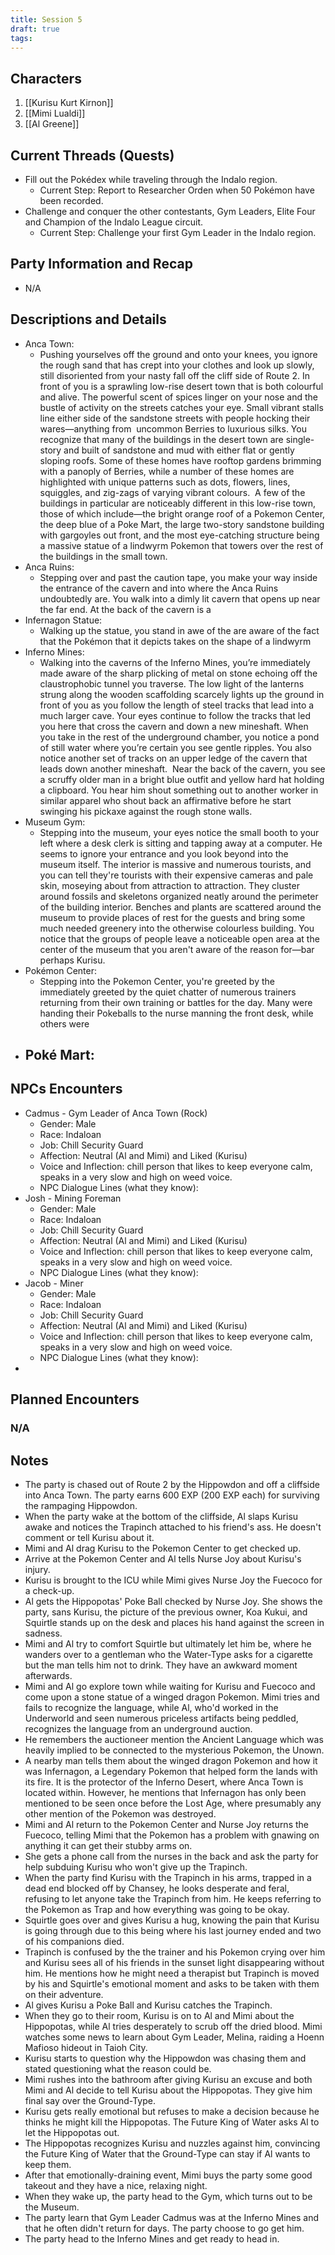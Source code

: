 ```yaml
---
title: Session 5
draft: true
tags:
---
```

## Characters
1. [[Kurisu Kurt Kirnon]]
2. [[Mimi Lualdi]]
3. [[Al Greene]]

## Current Threads (Quests)
 - Fill out the Pokédex while traveling through the Indalo region.
	- Current Step: Report to Researcher Orden when 50 Pokémon have been recorded.
- Challenge and conquer the other contestants, Gym Leaders, Elite Four and Champion of the Indalo League circuit.
	- Current Step: Challenge your first Gym Leader in the Indalo region.

## Party Information and Recap
- N/A

## Descriptions and Details
- Anca Town:
	- Pushing yourselves off the ground and onto your knees, you ignore the rough sand that has crept into your clothes and look up slowly, still disoriented from your nasty fall off the cliff side of Route 2. In front of you is a sprawling low-rise desert town that is both colourful and alive. The powerful scent of spices linger on your nose and the bustle of activity on the streets catches your eye. Small vibrant stalls line either side of the sandstone streets with people hocking their wares—anything from  uncommon Berries to luxurious silks.
	 You recognize that many of the buildings in the desert town are single-story and built of sandstone and mud with either flat or gently sloping roofs. Some of these homes have rooftop gardens brimming with a panoply of Berries, while a number of these homes are highlighted with unique patterns such as dots, flowers, lines, squiggles, and zig-zags of varying vibrant colours. 
	 A few of the buildings in particular are noticeably different in this low-rise town, those of which include—the bright orange roof of a Pokemon Center, the deep blue of a Poke Mart, the large two-story sandstone building with gargoyles out front, and the most eye-catching structure being a massive statue of a lindwyrm Pokemon that towers over the rest of the buildings in the small town.
- Anca Ruins:
	- Stepping over and past the caution tape, you make your way inside the entrance of the cavern and into where the Anca Ruins undoubtedly are. You walk into a dimly lit cavern that opens up near the far end. At the back of the cavern is a 
- Infernagon Statue:
	- Walking up the statue, you stand in awe of the  are aware of the fact that the Pokémon that it depicts takes on the shape of a lindwyrm
- Inferno Mines:
	- Walking into the caverns of the Inferno Mines, you’re immediately made aware of the sharp plicking of metal on stone echoing off the claustrophobic tunnel you traverse. The low light of the lanterns strung along the wooden scaffolding scarcely lights up the ground in front of you as you follow the length of steel tracks that lead into a much larger cave. Your eyes continue to follow the tracks that led you here that cross the cavern and down a new mineshaft. When you take in the rest of the underground chamber, you notice a pond of still water where you’re certain you see gentle ripples. You also notice another set of tracks on an upper ledge of the cavern that leads down another mineshaft. 
	 Near the back of the cavern, you see a scruffy older man in a bright blue outfit and yellow hard hat holding a clipboard. You hear him shout something out to another worker in similar apparel who shout back an affirmative before he start swinging his pickaxe against the rough stone walls.
- Museum Gym:
	- Stepping into the museum, your eyes notice the small booth to your left where a desk clerk is sitting and tapping away at a computer. He seems to ignore your entrance and you look beyond into the museum itself. The interior is massive and numerous tourists, and you can tell they're tourists with their expensive cameras and pale skin, moseying about from attraction to attraction. They cluster around fossils and skeletons organized neatly around the perimeter of the building interior. Benches and plants are scattered around the museum to provide places of rest for the guests and bring some much needed greenery into the otherwise colourless building. You notice that the groups of people leave a noticeable open area at the center of the museum that you aren't aware of the reason for—bar perhaps Kurisu.
- Pokémon Center:
	- Stepping into the Pokemon Center, you're greeted by the immediately greeted by the quiet chatter of numerous trainers returning from their own training or battles for the day. Many were handing their Pokeballs to the nurse manning the front desk, while others were
- Poké Mart:
	- 

## NPCs Encounters
- Cadmus - Gym Leader of Anca Town (Rock)
	- Gender: Male
	- Race: Indaloan
	- Job: Chill Security Guard
	- Affection: Neutral (Al and Mimi) and Liked (Kurisu)
	- Voice and Inflection: chill person that likes to keep everyone calm, speaks in a very slow and high on weed voice.
	- NPC Dialogue Lines (what they know):
- Josh - Mining Foreman
	- Gender: Male
	- Race: Indaloan
	- Job: Chill Security Guard
	- Affection: Neutral (Al and Mimi) and Liked (Kurisu)
	- Voice and Inflection: chill person that likes to keep everyone calm, speaks in a very slow and high on weed voice.
	- NPC Dialogue Lines (what they know):
- Jacob - Miner
	- Gender: Male
	- Race: Indaloan
	- Job: Chill Security Guard
	- Affection: Neutral (Al and Mimi) and Liked (Kurisu)
	- Voice and Inflection: chill person that likes to keep everyone calm, speaks in a very slow and high on weed voice.
	- NPC Dialogue Lines (what they know):
- 

## Planned Encounters

### N/A

## Notes
- The party is chased out of Route 2 by the Hippowdon and off a cliffside into Anca Town. The party earns 600 EXP (200 EXP each) for surviving the rampaging Hippowdon. 
- When the party wake at the bottom of the cliffside, Al slaps Kurisu awake and notices the Trapinch attached to his friend's ass. He doesn't comment or tell Kurisu about it.
- Mimi and Al drag Kurisu to the Pokemon Center to get checked up. 
- Arrive at the Pokemon Center and Al tells Nurse Joy about Kurisu's injury.
- Kurisu is brought to the ICU while Mimi gives Nurse Joy the Fuecoco for a check-up.
- Al gets the Hippopotas' Poke Ball checked by Nurse Joy. She shows the party, sans Kurisu, the picture of the previous owner, Koa Kukui, and Squirtle stands up on the desk and places his hand against the screen in sadness.
- Mimi and Al try to comfort Squirtle but ultimately let him be, where he wanders over to a gentleman who the Water-Type asks for a cigarette but the man tells him not to drink. They have an awkward moment afterwards.
- Mimi and Al go explore town while waiting for Kurisu and Fuecoco and come upon a stone statue of a winged dragon Pokemon. Mimi tries and fails to recognize the language, while Al, who'd worked in the Underworld and seen numerous priceless artifacts being peddled, recognizes the language from an underground auction. 
- He remembers the auctioneer mention the Ancient Language which was heavily implied to be connected to the mysterious Pokemon, the Unown.
- A nearby man tells them about the winged dragon Pokemon and how it was Infernagon, a Legendary Pokemon that helped form the lands with its fire. It is the protector of the Inferno Desert, where Anca Town is located within. However, he mentions that Infernagon has only been mentioned to be seen once before the Lost Age, where presumably any other mention of the Pokemon was destroyed.
- Mimi and Al return to the Pokemon Center and Nurse Joy returns the Fuecoco, telling Mimi that the Pokemon has a problem with gnawing on anything it can get their stubby arms on. 
- She gets a phone call from the nurses in the back and ask the party for help subduing Kurisu who won't give up the Trapinch.
- When the party find Kurisu with the Trapinch in his arms, trapped in a dead end blocked off by Chansey, he looks desperate and feral, refusing to let anyone take the Trapinch from him. He keeps referring to the Pokemon as Trap and how everything was going to be okay.
- Squirtle goes over and gives Kurisu a hug, knowing the pain that Kurisu is going through due to this being where his last journey ended and two of his companions died.
- Trapinch is confused by the the trainer and his Pokemon crying over him and Kurisu sees all of his friends in the sunset light disappearing without him. He mentions how he might need a therapist but Trapinch is moved by his and Squirtle's emotional moment and asks to be taken with them on their adventure.
- Al gives Kurisu a Poke Ball and Kurisu catches the Trapinch.
- When they go to their room, Kurisu is on to Al and Mimi about the Hippopotas, while Al tries desperately to scrub off the dried blood. Mimi watches some news to learn about Gym Leader, Melina, raiding a Hoenn Mafioso hideout in Taioh City.
- Kurisu starts to question why the Hippowdon was chasing them and stated questioning what the reason could be.
- Mimi rushes into the bathroom after giving Kurisu an excuse and both Mimi and Al decide to tell Kurisu about the Hippopotas. They give him final say over the Ground-Type.
- Kurisu gets really emotional but refuses to make a decision because he thinks he might kill the Hippopotas. The Future King of Water asks Al to let the Hippopotas out.
- The Hippopotas recognizes Kurisu and nuzzles against him, convincing the Future King of Water that the Ground-Type can stay if Al wants to keep them.
- After that emotionally-draining event, Mimi buys the party some good takeout and they have a nice, relaxing night.
- When they wake up, the party head to the Gym, which turns out to be the Museum.
- The party learn that Gym Leader Cadmus was at the Inferno Mines and that he often didn't return for days. The party choose to go get him.
- The party head to the Inferno Mines and get ready to head in.